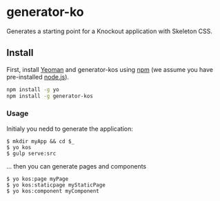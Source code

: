 # generator-ko

Generates a starting point for a Knockout application with Skeleton CSS.

## Install

First, install [Yeoman](http://yeoman.io) and generator-kos using [npm](https://www.npmjs.com/) (we assume you have pre-installed [node.js](https://nodejs.org/)).

```bash
npm install -g yo
npm install -g generator-kos
```

### Usage

Initialy you nedd to generate the application:

    $ mkdir myApp && cd $_
    $ yo kos
    $ gulp serve:src

... then you can generate pages and components

    $ yo kos:page myPage
    $ yo kos:staticpage myStaticPage
    $ yo kos:component myComponent

